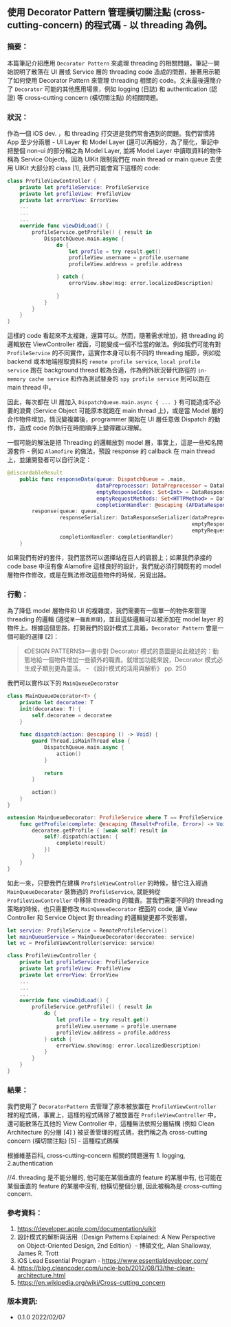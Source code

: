 ## 使用 Decorator Pattern 管理橫切關注點 (cross-cutting-concern) 的程式碼 - 以 threading 為例。

### 摘要：
本篇筆記介紹應用 `Decorator Pattern` 來處理 threading 的相關問題。筆記一開始說明了散落在 UI 層或 Service 層的 threading code 造成的問題，接著用示範了如何使用 Decorator Pattern 來管理 threading 相關的 code。文末最後還簡介了 `Decorator` 可能的其他應用場景，例如 logging (日誌) 和 authentication (認證) 等 cross-cutting concern (橫切關注點) 的相關問題。

### 狀況：
作為一個 iOS dev. ，和 threading 打交道是我們常會遇到的問題。我們習慣將 App 至少分兩層 - UI Layer 和 Model Layer (還可以再細分，為了簡化，筆記中把整個 non-ui 的部分稱之為 Model Layer, 並將 Model Layer 中讀取資料的物件稱為 Service Object)。因為 UIKit 限制我們在 main thread or main queue 去使用 UIKit 大部分的 class [1], 我們可能會寫下這樣的 code:

```Swift
class ProfileViewController {
    private let profileService: ProfileService
    private let profileView: ProfileView
    private let errorView: ErrorView
    ...
    ...
    ...
    override func viewDidLoad() {
        profileService.getProfile() { result in
            DispatchQueue.main.async {
                do {
                    let profile = try result.get()
                    profileView.username = profile.username
                    profileView.address = profile.address

                } catch {
                    errorView.show(msg: error.localizedDescription)
    
                }
            }
        }
    }
}
```

這樣的 code 看起來不太複雜，還算可以。然而，隨著需求增加，把 threading 的邏輯放在 ViewController 裡面，可能變成一個不恰當的做法。例如我們可能有對 `ProfileService` 的不同實作，這實作本身可以有不同的 threading 細節，例如從 backend 或本地端撈取資料的 `remote profile service`, `local profile service` 跑在 background thread 較為合適，作為例外狀況替代路徑的 `in-memory cache service` 和作為測試替身的 `spy profile service` 則可以跑在 main thread 中。

因此，每次都在 UI 層加入 `DispatchQueue.main.async { ... }` 有可能造成不必要的浪費 (Service Object 可能原本就跑在 main thread 上)，或是當 Model 層的合作物件增加，情況變複雜後，programmer 開始在 UI 層任意做 Dispatch 的動作，造成 code 的執行在時間順序上變得難以理解。

一個可能的解法是把 Threading 的邏輯放到 model 層，事實上，這是一些知名開源套件 - 例如 `Alamofire` 的做法，預設 response 的 callback 在 main thread 上，並讓開發者可以自行決定：
```Swift
@discardableResult
    public func responseData(queue: DispatchQueue = .main,
                             dataPreprocessor: DataPreprocessor = DataResponseSerializer.defaultDataPreprocessor,
                             emptyResponseCodes: Set<Int> = DataResponseSerializer.defaultEmptyResponseCodes,
                             emptyRequestMethods: Set<HTTPMethod> = DataResponseSerializer.defaultEmptyRequestMethods,
                             completionHandler: @escaping (AFDataResponse<Data>) -> Void) -> Self {
        response(queue: queue,
                 responseSerializer: DataResponseSerializer(dataPreprocessor: dataPreprocessor,
                                                            emptyResponseCodes: emptyResponseCodes,
                                                            emptyRequestMethods: emptyRequestMethods),
                 completionHandler: completionHandler)
    }
```

如果我們有好的套件，我們當然可以選擇站在巨人的肩膀上；如果我們承接的 code base 中沒有像 Alamofire 這樣良好的設計，我們就必須打開既有的 model 層物件作修改，或是在無法修改這些物件的時候，另覓出路。

### 行動：
為了降低 model 層物件和 UI 的複雜度，我們需要有一個單一的物件來管理 threading 的邏輯 (遵從`單一職責原理`)，並且這些邏輯可以被添加在 model layer 的物件上。根據這個思路，打開我們的設計模式工具箱，`Decorator Pattern` 會是一個可能的選擇 [2]：
> 《DESIGN PATTERNS》一書中對 Decorator 模式的意圖是如此敘述的：動態地給一個物件增加一些額外的職責。就增加功能來說，Decorator 模式必生成子類別更為靈活。 - 《設計模式的活用與解析》 pp. 250

我們可以實作以下的 `MainQueueDecorator`

```Swift
class MainQueueDecorator<T> {
    private let decoratee: T
    init(decoratee: T) {
        self.decoratee = decoratee
    }
    
    func dispatch(action: @escaping () -> Void) {
        guard Thread.isMainThread else {
            DispatchQueue.main.async {
                action()
            }
            
            return
        }
        
        action()
    }
}

extension MainQueueDecorator: ProfileService where T == ProfileService {
    func getProfile(complete: @escaping (Result<Profile, Error>) -> Void) {
        decoratee.getProfile { [weak self] result in
            self?.dispatch(action: {
                complete(result)
            })
        }
    }
}

```
如此一來，只要我們在建構 `ProfileViewController` 的時候，替它注入經過 `MainQueueDecorator` 裝飾過的 `ProfileService`, 就能夠從`ProfileViewController` 中移除 threading 的職責。當我們需要不同的 threading 策略的時候，也只需要修改 `MainQueueDecorator` 裡面的 code, 讓 View Controller 和 Service Object 對 threading 的邏輯變更都不受影響。

```Swift
let service: ProfileService = RemoteProfileService()
let mainQueueService = MainQueueDecorator(decoratee: service)
let vc = ProfileViewController(service: service)

class ProfileViewController {
    private let profileService: ProfileService
    private let profileView: ProfileView
    private let errorView: ErrorView
    ...
    ...
    ...
    override func viewDidLoad() {
        profileService.getProfile() { result in
            do {
                let profile = try result.get()
                profileView.username = profile.username
                profileView.address = profile.address
            } catch {
                errorView.show(msg: error.localizedDescription)
            }
        }
    }
}
```

### 結果：
我們使用了 `DecoratorPattern` 去管理了原本被放置在 `ProfileViewController` 裡的程式碼，事實上，這樣的程式碼除了被放置在 `ProfileViewController` 中，還可能散落在其他的 View Controller 中，這種無法依照分層結構 (例如 Clean Architecture 的分層 [4] ) 被妥善管理的程式碼，我們稱之為 cross-cutting concern (橫切關注點) [5] - 這種程式碼橫

根據維基百科, cross-cutting-concern 相關的問題還有 1. logging, 2.authentication

//4. threading 是不能分層的, 他可能在某個垂直的 feature 的某層中有, 也可能在某個垂直的 feature 的某層中沒有, 他橫切整個分層, 因此被稱為是 cross-cutting concern.

### 參考資料：
1. https://developer.apple.com/documentation/uikit 
2. 設計模式的解析與活用（Design Patterns Explained: A New Perspective on Object-Oriented Design, 2nd Edition）- 博碩文化, Alan Shalloway, James R. Trott
3. iOS Lead Essential Program - https://www.essentialdeveloper.com/
4. https://blog.cleancoder.com/uncle-bob/2012/08/13/the-clean-architecture.html
5. https://en.wikipedia.org/wiki/Cross-cutting_concern
### 版本資訊:
- 0.1.0 2022/02/07